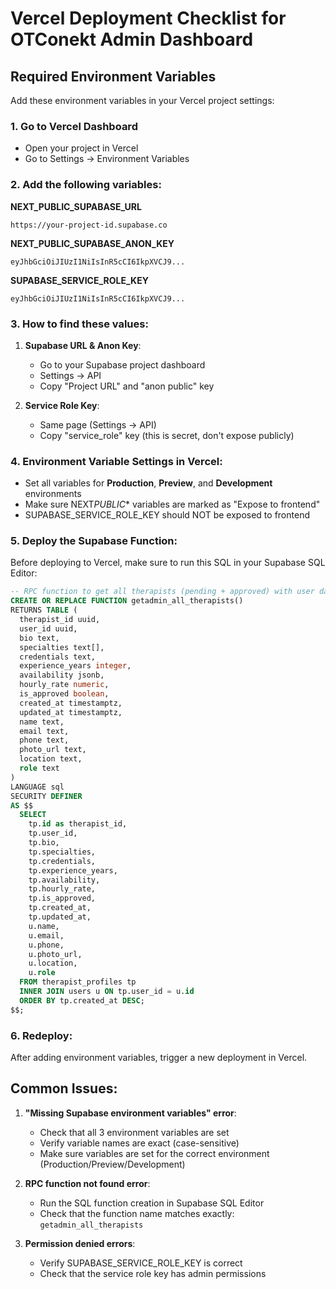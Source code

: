 # Vercel Deployment Checklist for OTConekt Admin Dashboard

## Required Environment Variables

Add these environment variables in your Vercel project settings:

### 1. Go to Vercel Dashboard

- Open your project in Vercel
- Go to Settings → Environment Variables

### 2. Add the following variables:

**NEXT_PUBLIC_SUPABASE_URL**

```
https://your-project-id.supabase.co
```

**NEXT_PUBLIC_SUPABASE_ANON_KEY**

```
eyJhbGciOiJIUzI1NiIsInR5cCI6IkpXVCJ9...
```

**SUPABASE_SERVICE_ROLE_KEY**

```
eyJhbGciOiJIUzI1NiIsInR5cCI6IkpXVCJ9...
```

### 3. How to find these values:

1. **Supabase URL & Anon Key**:

   - Go to your Supabase project dashboard
   - Settings → API
   - Copy "Project URL" and "anon public" key

2. **Service Role Key**:
   - Same page (Settings → API)
   - Copy "service_role" key (this is secret, don't expose publicly)

### 4. Environment Variable Settings in Vercel:

- Set all variables for **Production**, **Preview**, and **Development** environments
- Make sure NEXT*PUBLIC*\* variables are marked as "Expose to frontend"
- SUPABASE_SERVICE_ROLE_KEY should NOT be exposed to frontend

### 5. Deploy the Supabase Function:

Before deploying to Vercel, make sure to run this SQL in your Supabase SQL Editor:

```sql
-- RPC function to get all therapists (pending + approved) with user data for admin dashboard
CREATE OR REPLACE FUNCTION getadmin_all_therapists()
RETURNS TABLE (
  therapist_id uuid,
  user_id uuid,
  bio text,
  specialties text[],
  credentials text,
  experience_years integer,
  availability jsonb,
  hourly_rate numeric,
  is_approved boolean,
  created_at timestamptz,
  updated_at timestamptz,
  name text,
  email text,
  phone text,
  photo_url text,
  location text,
  role text
)
LANGUAGE sql
SECURITY DEFINER
AS $$
  SELECT
    tp.id as therapist_id,
    tp.user_id,
    tp.bio,
    tp.specialties,
    tp.credentials,
    tp.experience_years,
    tp.availability,
    tp.hourly_rate,
    tp.is_approved,
    tp.created_at,
    tp.updated_at,
    u.name,
    u.email,
    u.phone,
    u.photo_url,
    u.location,
    u.role
  FROM therapist_profiles tp
  INNER JOIN users u ON tp.user_id = u.id
  ORDER BY tp.created_at DESC;
$$;
```

### 6. Redeploy:

After adding environment variables, trigger a new deployment in Vercel.

## Common Issues:

1. **"Missing Supabase environment variables" error**:

   - Check that all 3 environment variables are set
   - Verify variable names are exact (case-sensitive)
   - Make sure variables are set for the correct environment (Production/Preview/Development)

2. **RPC function not found error**:

   - Run the SQL function creation in Supabase SQL Editor
   - Check that the function name matches exactly: `getadmin_all_therapists`

3. **Permission denied errors**:
   - Verify SUPABASE_SERVICE_ROLE_KEY is correct
   - Check that the service role key has admin permissions
